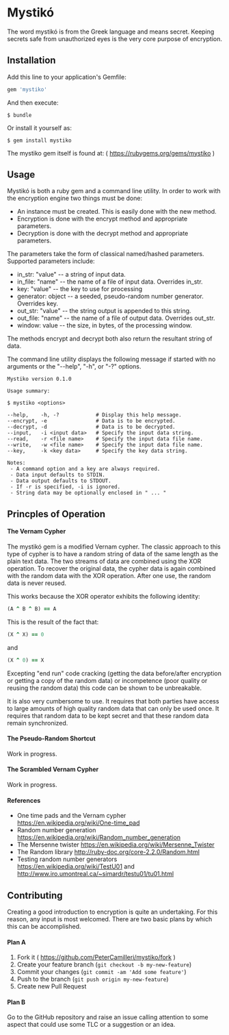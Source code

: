 # Mystik&oacute;

The word mystik&oacute; is from the Greek language and means secret. Keeping
secrets safe from unauthorized eyes is the very core purpose of encryption.

## Installation

Add this line to your application's Gemfile:

```ruby
gem 'mystiko'
```

And then execute:

    $ bundle

Or install it yourself as:

    $ gem install mystiko

The mystiko gem itself is found at: ( https://rubygems.org/gems/mystiko )

## Usage

Mystik&oacute; is both a ruby gem and a command line utility. In order to work
with the encryption engine two things must be done:

 - An instance must be created. This is easily done with the new method.
 - Encryption is done with the encrypt method and appropriate parameters.
 - Decryption is done with the decrypt method and appropriate parameters.

The parameters take the form of classical named/hashed parameters. Supported
parameters include:

 - in_str: "value" -- a string of input data.
 - in_file: "name" -- the name of a file of input data. Overrides in_str.
 - key: "value" -- the key to use for processing
 - generator: object -- a seeded, pseudo-random number generator. Overrides key.
 - out_str: "value" -- the string output is appended to this string.
 - out_file: "name" -- the name of a file of output data. Overrides out_str.
 - window: value -- the size, in bytes, of the processing window.

The methods encrypt and decrypt both also return the resultant string of data.

The command line utility displays the following message if started with no
arguments or the "--help", "-h", or "-?" options.

    Mystiko version 0.1.0

    Usage summary:

    $ mystiko <options>

    --help,    -h, -?            # Display this help message.
    --encrypt, -e                # Data is to be encrypted.
    --decrypt, -d                # Data is to be decrypted.
    --input,   -i <input data>   # Specify the input data string.
    --read,    -r <file name>    # Specify the input data file name.
    --write,   -w <file name>    # Specify the input data file name.
    --key,     -k <key data>     # Specify the key data string.

    Notes:
     - A command option and a key are always required.
     - Data input defaults to STDIN.
     - Data output defaults to STDOUT.
     - If -r is specified, -i is ignored.
     - String data may be optionally enclosed in " ... "

## Princples of Operation

#### The Vernam Cypher

The mystik&oacute; gem is a modified Vernam cypher. The classic approach to
this type of cypher is to have a random string of data of the same length as
the plain text data. The two streams of data are combined using the XOR
operation. To recover the original data, the cypher data is again combined with
the random data with the XOR operation. After one use, the random data is
never reused.

This works because the XOR operator exhibits the following identity:

```ruby
(A ^ B ^ B) == A
```
This is the result of the fact that:

```ruby
(X ^ X) == 0
```
and

```ruby
(X ^ 0) == X
```

Excepting "end run" code cracking (getting the data before/after encryption or
getting a copy of the random data) or incompetence (poor quality or reusing the
random data) this code can be shown to be unbreakable.

It is also very cumbersome to use. It requires that both parties have access to
large amounts of high quality random data that can only be used once. It
requires that random data to be kept secret and that these random data remain
synchronized.

#### The Pseudo-Random Shortcut

Work in progress.

#### The Scrambled Vernam Cypher

Work in progress.

#### References

- One time pads and the Vernam cypher https://en.wikipedia.org/wiki/One-time_pad
- Random number generation https://en.wikipedia.org/wiki/Random_number_generation
- The Mersenne twister  https://en.wikipedia.org/wiki/Mersenne_Twister
- The Random library http://ruby-doc.org/core-2.2.0/Random.html
- Testing random number generators https://en.wikipedia.org/wiki/TestU01 and
http://www.iro.umontreal.ca/~simardr/testu01/tu01.html


## Contributing

Creating a good introduction to encryption is quite an undertaking. For
this reason, any input is most welcomed. There are two basic plans by which
this can be accomplished.

#### Plan A

1. Fork it ( https://github.com/PeterCamilleri/mystiko/fork )
2. Create your feature branch (`git checkout -b my-new-feature`)
3. Commit your changes (`git commit -am 'Add some feature'`)
4. Push to the branch (`git push origin my-new-feature`)
5. Create new Pull Request

#### Plan B

Go to the GitHub repository and raise an issue calling attention to some
aspect that could use some TLC or a suggestion or an idea.
